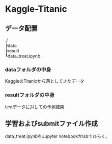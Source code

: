 # Kaggle-Titanic
## データ配置
./  
┝data  
┝result  
┗data_treat.ipynb  

### dataフォルダの中身
KaggleのTitanicから落としてきたデータ

### resultフォルダの中身
testデータに対しての予測結果

## 学習およびsubmitファイル作成
data_treat.ipynbをJupyter notebookかlabでひらく。
